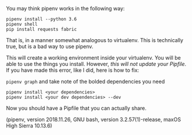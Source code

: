 You may think pipenv works in the following way:                       
                                                            
```                                                         
pipenv install --python 3.6                                 
pipenv shell                                                
pip install requests fabric                                 
```                                                         
                                                            
That is, in a manner somewhat analogous to virtualenv. This is technically true, but is a bad way to use pipenv.
                                                            
This will create a working environment inside your virtualenv. You will be able to use the things you install. However, *this will not update your Pipfile*. If you have made this error, like I did, here is how to fix:
                                                            
`pipenv graph` and take note of the bolded dependencies you need
                                                            
`pipenv install <your dependencies>`                        
`pipenv install <your dev dependencies> --dev`                        
                                                            
Now you should have a Pipfile that you can actually share.  

(pipenv, version 2018.11.26, GNU bash, version 3.2.57(1)-release, maxOS High Sierra 10.13.6)
